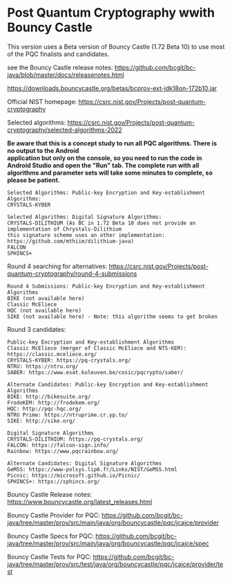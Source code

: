 # Post Quantum Cryptography wwith Bouncy Castle

This version uses a Beta version of Bouncy Castle (1.72 Beta 10) to use most of the PQC finalists and candidates.

see the Bouncy Castle release notes: https://github.com/bcgit/bc-java/blob/master/docs/releasenotes.html

https://downloads.bouncycastle.org/betas/bcprov-ext-jdk18on-172b10.jar 

Official NIST homepage: https://csrc.nist.gov/Projects/post-quantum-cryptography

Selected algorithms: https://csrc.nist.gov/Projects/post-quantum-cryptography/selected-algorithms-2022

**Be aware that this is a concept study to run all PQC algorithms. There is no output to the Android  
application but only on the console, so you need to run the code in Android Studio and open the "Run" tab. 
The complete run with all algorithms and parameter sets will take some minutes to complete, so please be 
patient.**


```plaintext
Selected Algorithms: Public-key Encryption and Key-establishment Algorithms:
CRYSTALS-KYBER
```

```plaintext
Selected Algorithms: Digital Signature Algorithms:
CRYSTALS-DILITHIUM (As BC in 1.72 Beta 10 does not provide an implementation of Chrystals-Dilithium  
this signature scheme uses an other implementation: https://github.com/mthiim/dilithium-java)
FALCON
SPHINCS+
```

Round 4 searching for alternatives: https://csrc.nist.gov/Projects/post-quantum-cryptography/round-4-submissions

```plaintext
Round 4 Submissions: Public-key Encryption and Key-establishment Algorithms
BIKE (not available here)
Classic McEliece
HQC (not available here)
SIKE (not available here) - Note: this algorithm seems to get broken
```

Round 3 candidates: 
```plaintext
Public-key Encryption and Key-establishment Algorithms
Classic McEliece (merger of Classic McEliece and NTS-KEM): https://classic.mceliece.org/
CRYSTALS-KYBER: https://pq-crystals.org/
NTRU: https://ntru.org/
SABER: https://www.esat.kuleuven.be/cosic/pqcrypto/saber/

Alternate Candidates: Public-key Encryption and Key-establishment Algorithms
BIKE: http://bikesuite.org/
FrodoKEM: http://frodokem.org/
HQC: http://pqc-hqc.org/
NTRU Prime: https://ntruprime.cr.yp.to/
SIKE: http://sike.org/

Digital Signature Algorithms
CRYSTALS-DILITHIUM: https://pq-crystals.org/
FALCON: https://falcon-sign.info/
Rainbow: https://www.pqcrainbow.org/

Alternate Candidates: Digital Signature Algorithms
GeMSS: https://www-polsys.lip6.fr/Links/NIST/GeMSS.html
Picnic: https://microsoft.github.io/Picnic/
SPHINCS+: https://sphincs.org/
```

Bouncy Castle Release notes: https://www.bouncycastle.org/latest_releases.html

Bouncy Castle Provider for PQC: https://github.com/bcgit/bc-java/tree/master/prov/src/main/java/org/bouncycastle/pqc/jcajce/provider

Bouncy Castle Specs for PQC: https://github.com/bcgit/bc-java/tree/master/prov/src/main/java/org/bouncycastle/pqc/jcajce/spec

Bouncy Castle Tests for PQC: https://github.com/bcgit/bc-java/tree/master/prov/src/test/java/org/bouncycastle/pqc/jcajce/provider/test
